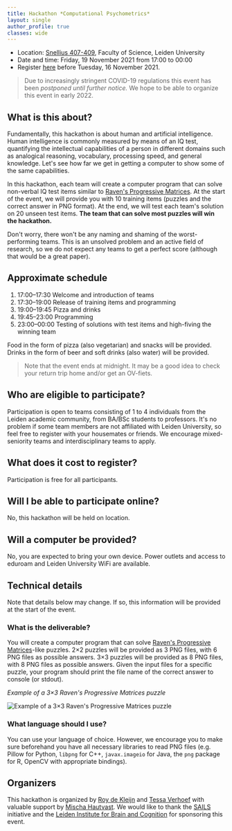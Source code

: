 ```yaml
---
title: Hackathon *Computational Psychometrics*
layout: single
author_profile: true
classes: wide
---
```


- Location: [Snellius 407-409](https://goo.gl/maps/2R1QxpEoGojjvriu7), Faculty of Science, Leiden University
- Date and time: Friday, 19 November 2021 from 17:00 to 00:00
- Register [here](https://forms.gle/NgPUYJFZ7BsdUaEW9) before Tuesday, 16 November 2021.

> Due to increasingly stringent COVID-19 regulations this event has been *postponed until further notice.* We hope to be able to organize this event in early 2022.

## What is this about?
Fundamentally, this hackathon is about human and artificial intelligence. Human intelligence is commonly measured by means of an IQ test, quantifying the intellectual capabilities of a person in different domains such as analogical reasoning, vocabulary, processing speed, and general knowledge. Let's see how far we get in getting a computer to show some of the same capabilities.

In this hackathon, each team will create a computer program that can solve non-verbal IQ test items similar to [Raven's Progressive Matrices](https://en.wikipedia.org/wiki/Raven%27s_Progressive_Matrices). At the start of the event, we will provide you with 10 training items (puzzles and the correct answer in PNG format). At the end, we will test each team's solution on 20 unseen test items. **The team that can solve most puzzles will win the hackathon.** 

Don't worry, there won't be any naming and shaming of the worst-performing teams. This is an unsolved problem and an active field of research, so we do not expect any teams to get a perfect score (although that would be a great paper).

## Approximate schedule
1. 17:00–17:30 Welcome and introduction of teams
2. 17:30–19:00 Release of training items and programming
3. 19:00–19:45 Pizza and drinks
4. 19:45–23:00 Programming
5. 23:00–00:00 Testing of solutions with test items and high-fiving the winning team

Food in the form of pizza (also vegetarian) and snacks will be provided. Drinks in the form of beer and soft drinks (also water) will be provided. 

> Note that the event ends at midnight. It may be a good idea to check your return trip home and/or get an OV-fiets.

## Who are eligible to participate?
Participation is open to teams consisting of 1 to 4 individuals from the Leiden academic community, from BA/BSc students to professors. It's no problem if some team members are not affiliated with Leiden University, so feel free to register with your housemates or friends. We encourage mixed-seniority teams and interdisciplinary teams to apply.

## What does it cost to register?
Participation is free for all participants.

## Will I be able to participate online?
No, this hackathon will be held on location.

## Will a computer be provided?
No, you are expected to bring your own device. Power outlets and access to eduroam and Leiden University WiFi are available.


## Technical details

Note that details below may change. If so, this information will be provided at the start of the event.

### What is the deliverable?
You will create a computer program that can solve [Raven's Progressive Matrices](https://en.wikipedia.org/wiki/Raven%27s_Progressive_Matrices)-like puzzles. 2×2 puzzles will be provided as 3 PNG files, with 6 PNG files as possible answers. 3×3 puzzles will be provided as 8 PNG files, with 8 PNG files as possible answers. Given the input files for a specific puzzle, your program should print the file name of the correct answer to console (or stdout).

*Example of a 3×3 Raven's Progressive Matrices puzzle*

![Example of a 3×3 Raven's Progressive Matrices puzzle](https://www.iqmindware.com/wp-content/uploads/2012/10/RAPM1.jpg "Example of a 3×3 Raven's Progressive Matrices puzzle")

### What language should I use?
You can use your language of choice. However, we encourage you to make sure beforehand you have all necessary libraries to read PNG files (e.g. Pillow for Python, `libpng` for C++, `javax.imageio` for Java, the `png` package for R, OpenCV with appropriate bindings).


## Organizers
This hackathon is organized by [Roy de Kleijn](https://www.universiteitleiden.nl/en/staffmembers/roy-de-kleijn) and [Tessa Verhoef](https://www.universiteitleiden.nl/en/staffmembers/tessa-verhoef) with valuable support by [Mischa Hautvast](https://www.universiteitleiden.nl/medewerkers/mischa-hautvast). We would like to thank the [SAILS](https://www.universiteitleiden.nl/en/sails) initiative and the [Leiden Institute for Brain and Cognition](https://www.universiteitleiden.nl/en/social-behavioural-sciences/libc) for sponsoring this event.
